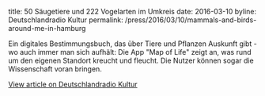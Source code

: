 title: 50 Säugetiere und 222 Vogelarten im Umkreis
date: 2016-03-10
byline: Deutschlandradio Kultur
permalink: /press/2016/03/10/mammals-and-birds-around-me-in-hamburg


Ein digitales Bestimmungsbuch, das über Tiere und Pflanzen Auskunft gibt - wo auch immer man sich aufhält: Die App 
"Map of Life" zeigt an, was rund um den eigenen Standort kreucht und fleucht. Die Nutzer können sogar die 
Wissenschaft voran bringen.

[View article on Deutschlandradio Kultur](http://www.deutschlandradiokultur.de/app-map-of-life-50-saeugetiere-und-222-vogelarten-im-umkreis.976.de.html?dram:article_id=348042)
